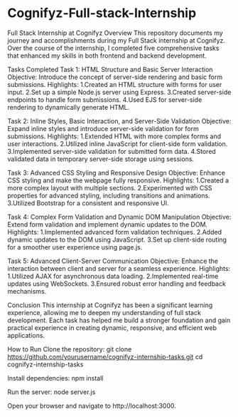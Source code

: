 # Cognifyz-Full-stack-Internship
Full Stack Internship at Cognifyz
Overview
This repository documents my journey and accomplishments during my Full Stack internship at Cognifyz. Over the course of the internship, I completed five comprehensive tasks that enhanced my skills in both frontend and backend development.

Tasks Completed
Task 1: HTML Structure and Basic Server Interaction
Objective: Introduce the concept of server-side rendering and basic form submissions.
Highlights:
1.Created an HTML structure with forms for user input.
2.Set up a simple Node.js server using Express.
3.Created server-side endpoints to handle form submissions.
4.Used EJS for server-side rendering to dynamically generate HTML.

Task 2: Inline Styles, Basic Interaction, and Server-Side Validation
Objective: Expand inline styles and introduce server-side validation for form submissions.
Highlights:
1.Extended HTML with more complex forms and user interactions.
2.Utilized inline JavaScript for client-side form validation.
3.Implemented server-side validation for submitted form data.
4.Stored validated data in temporary server-side storage using sessions.

Task 3: Advanced CSS Styling and Responsive Design
Objective: Enhance CSS styling and make the webpage fully responsive.
Highlights:
1.Created a more complex layout with multiple sections.
2.Experimented with CSS properties for advanced styling, including transitions and animations.
3.Utilized Bootstrap for a consistent and responsive UI.

Task 4: Complex Form Validation and Dynamic DOM Manipulation
Objective: Extend form validation and implement dynamic updates to the DOM.
Highlights:
1.Implemented advanced form validation techniques.
2.Added dynamic updates to the DOM using JavaScript.
3.Set up client-side routing for a smoother user experience using page.js.

Task 5: Advanced Client-Server Communication
Objective: Enhance the interaction between client and server for a seamless experience.
Highlights:
1.Utilized AJAX for asynchronous data loading.
2.Implemented real-time updates using WebSockets.
3.Ensured robust error handling and feedback mechanisms.

Conclusion
This internship at Cognifyz has been a significant learning experience, allowing me to deepen my understanding of full stack development. Each task has helped me build a stronger foundation and gain practical experience in creating dynamic, responsive, and efficient web applications.

How to Run
Clone the repository:
git clone https://github.com/yourusername/cognifyz-internship-tasks.git
cd cognifyz-internship-tasks

Install dependencies:
npm install

Run the server:
node server.js

Open your browser and navigate to http://localhost:3000.
